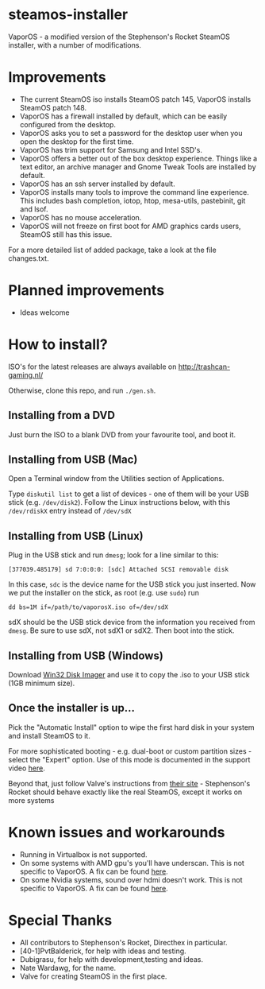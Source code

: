 # steamos-installer

 VaporOS - a modified version of the Stephenson's Rocket SteamOS installer, with a number of modifications.
 
# Improvements

- The current SteamOS iso installs SteamOS patch 145, VaporOS installs SteamOS patch 148.
- VaporOS has a firewall installed by default, which can be easily configured from the desktop.
- VaporOS asks you to set a password for the desktop user when you open the desktop for the first time.
- VaporOS has trim support for Samsung and Intel SSD's.
- VaporOS offers a better out of the box desktop experience. Things like a text editor, an archive manager and Gnome Tweak Tools are installed by default.
- VaporOS has an ssh server installed by default.
- VaporOS installs many tools to improve the command line experience. This includes bash completion, iotop, htop, mesa-utils, pastebinit, git and lsof. 
- VaporOS has no mouse acceleration.
- VaporOS will not freeze on first boot for AMD graphics cards users, SteamOS still has this issue.

For a more detailed list of added package, take a look at the file changes.txt.

# Planned improvements

- Ideas welcome 

# How to install?

ISO's for the latest releases are always available on http://trashcan-gaming.nl/

Otherwise, clone this repo, and run `./gen.sh`.

## Installing from a DVD

Just burn the ISO to a blank DVD from your favourite tool, and boot it.

## Installing from USB (Mac)

Open a Terminal window from the Utilities section of Applications.

Type `diskutil list` to get a list of devices - one of them will be your USB stick (e.g. `/dev/disk2`). Follow the Linux instructions below, with this `/dev/rdiskX` entry instead of `/dev/sdX`

## Installing from USB (Linux)

Plug in the USB stick and run `dmesg`; look for a line similar to this:

    [377039.485179] sd 7:0:0:0: [sdc] Attached SCSI removable disk

In this case, `sdc` is the device name for the USB stick you just inserted. Now we put the installer on the stick, as root (e.g. use `sudo`) run 

    dd bs=1M if=/path/to/vaporosX.iso of=/dev/sdX 
    
sdX should be the USB stick device from the information you received from `dmesg`. Be sure to use sdX, not sdX1 or sdX2. Then boot into the stick.

## Installing from USB (Windows)

Download [Win32 Disk Imager](http://sourceforge.net/projects/win32diskimager/) and use it to copy the .iso to your USB stick (1GB minimum size).

## Once the installer is up...

Pick the "Automatic Install" option to wipe the first hard disk in your system and install SteamOS to it.

For more sophisticated booting - e.g. dual-boot or custom partition sizes - select the "Expert" option. Use of this mode is documented in the support video [here](https://www.youtube.com/watch?v=3MjkfMs-4T4).

Beyond that, just follow Valve's instructions from [their site](http://store.steampowered.com/steamos/buildyourown) - Stephenson's Rocket should behave exactly like the real SteamOS, except it works on more systems

# Known issues and workarounds

- Running in Virtualbox is not supported.
- On some systems with AMD gpu's you'll have underscan. This is not specific to VaporOS. A fix can be found [here](http://steamcommunity.com/groups/steamuniverse/discussions/1/616187839533548192/#c626329186869925659).
- On some Nvidia systems, sound over hdmi doesn't work. This is not specific to VaporOS. A fix can be found [here](http://steamcommunity.com/groups/steamuniverse/discussions/1/35221584678322281/#c35222218678959581).

# Special Thanks

- All contributors to Stephenson's Rocket, Directhex in particular.
- [40-1]PvtBalderick, for help with ideas and testing.
- Dubigrasu, for help with development,testing and ideas.
- Nate Wardawg, for the name.
- Valve for creating SteamOS in the first place.
